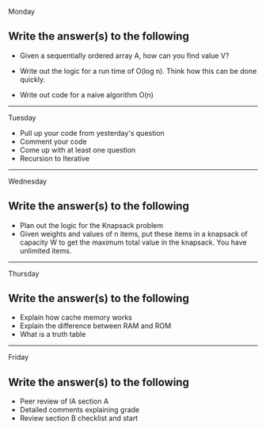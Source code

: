 Monday
## Write the answer(s) to the following
- Given a sequentially ordered array A, how can you find value V?

- Write out the logic for a run time of O(log n). Think how this can be done quickly.

- Write out code for a naive algorithm O(n)
---
Tuesday
- Pull up your code from yesterday's question
- Comment your code
- Come up with at least one question
- Recursion to Iterative

---
Wednesday
## Write the answer(s) to the following
- Plan out the logic for the Knapsack problem
- Given weights and values of n items, put these items in a knapsack of capacity W to get the maximum total value in the knapsack. You have unlimited items.
----
Thursday
## Write the answer(s) to the following
- Explain how cache memory works
- Explain the difference between RAM and ROM
- What is a truth table

----
Friday
## Write the answer(s) to the following
- Peer review of IA section A
- Detailed comments explaining grade
- Review section B checklist and start
